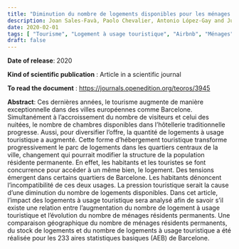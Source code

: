 ```yaml
---
title: "Diminution du nombre de logements disponibles pour les ménages et pression touristique, l’exemple de Barcelone"
description: Joan Sales-Favà, Paolo Chevalier, Antonio López-Gay and Juan A. Módenes
date: 2020-02-01
tags: [ "Tourisme", "Logement à usage touristique", "Airbnb", "Ménages", "Barcelone"]
draft: false
---
```


**Date of release**: 2020

**Kind of scientific publication** : Article in a scientific journal

**To read the document** : https://journals.openedition.org/teoros/3945

**Abstract**: Ces dernières années, le tourisme augmente de manière exceptionnelle dans des villes européennes comme Barcelone. Simultanément à l’accroissement du nombre de visiteurs et celui des nuitées, le nombre de chambres disponibles dans l’hôtellerie traditionnelle progresse. Aussi, pour diversifier l’offre, la quantité de logements à usage touristique a augmenté. Cette forme d’hébergement touristique transforme progressivement le parc de logements dans les quartiers centraux de la ville, changement qui pourrait modifier la structure de la population résidente permanente. En effet, les habitants et les touristes se font concurrence pour accéder à un même bien, le logement. Des tensions émergent dans certains quartiers de Barcelone. Les habitants dénoncent l’incompatibilité de ces deux usages. La pression touristique serait la cause d’une diminution du nombre de logements disponibles. Dans cet article, l’impact des logements à usage touristique sera analysé afin de savoir s’il existe une relation entre l’augmentation du nombre de logement à usage touristique et l’évolution du nombre de ménages résidents permanents. Une comparaison géographique du nombre de ménages résidents permanents, du stock de logements et du nombre de logements à usage touristique a été réalisée pour les 233 aires statistiques basiques (AEB) de Barcelone.